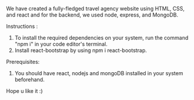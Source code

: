 We have created a fully-fledged travel agency website using HTML, CSS, and react and for the backend, we used node, express, and MongoDB. 

Instructions :
1. To install the required dependencies on your system, run the command "npm i" in your code editor's terminal.
2. Install react-bootstrap by using npm i react-bootstrap. 

Prerequisites:
1. You should have react, nodejs and mongoDB installed in your system beforehand.

Hope u like it :)
